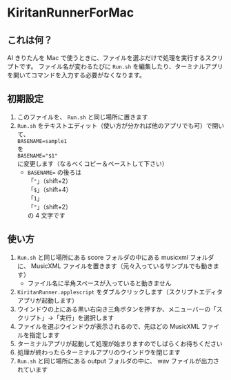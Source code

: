 # KiritanRunnerForMac

## これは何？

AI きりたんを Mac で使うときに、ファイルを選ぶだけで処理を実行するスクリプトです。
ファイル名が変わるたびに `Run.sh` を編集したり、ターミナルアプリを開いてコマンドを入力する必要がなくなります。

## 初期設定

1. このファイルを、 `Run.sh` と同じ場所に置きます
2. `Run.sh` をテキストエディット（使い方が分かれば他のアプリでも可）で開いて、\
`BASENAME=sample1`\
を\
`BASENAME="$1"`\
に変更します（なるべくコピー＆ペーストして下さい）
    * `BASENAME=` の後ろは\
「`"`」（shift+2）\
「`$`」（shift+4）\
「`1`」\
「`"`」（shift+2）\
の 4 文字です

## 使い方

1. `Run.sh` と同じ場所にある score フォルダの中にある musicxml フォルダに、 MusicXML ファイルを置きます（元々入っているサンプルでも動きます）
    * ファイル名に半角スペースが入っていると動きません
2. `KiritanRunner.applescript` をダブルクリックします（スクリプトエディタアプリが起動します）
3. ウインドウの上にある黒い右向き三角ボタンを押すか、メニューバーの「スクリプト」→「実行」を選択します
4. ファイルを選ぶウインドウが表示されるので、先ほどの MusicXML ファイルを指定します
5. ターミナルアプリが起動して処理が始まりますのでしばらくお待ちください
6. 処理が終わったらターミナルアプリのウインドウを閉じます
7. `Run.sh` と同じ場所にある output フォルダの中に、 wav ファイルが出力されています

